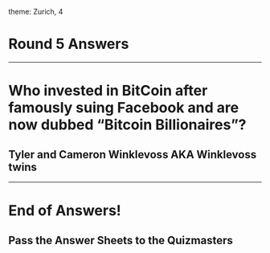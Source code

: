 theme: Zurich, 4

# Round 5 Answers

---

# Who invested in BitCoin after famously suing Facebook and are now dubbed “Bitcoin Billionaires”?

## Tyler and Cameron Winklevoss AKA Winklevoss twins



---

# End of Answers!

## Pass the Answer Sheets to the Quizmasters

